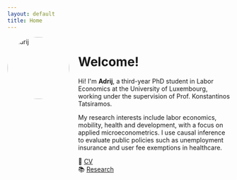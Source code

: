 ```yaml
---
layout: default
title: Home
---
```


<div style="display: flex; align-items: flex-start;">
  <img src="assets/images/profile.jpg" alt="Adrij" style="width: 140px; height: 140px; object-fit: cover; border-radius: 50%; margin-right: 20px;" />
  <div>

# Welcome!

Hi! I'm **Adrij**, a third-year PhD student in Labor Economics at the University of Luxembourg, working under the supervision of Prof. Konstantinos Tatsiramos.

My research interests include labor economics, mobility, health and development, with a focus on applied microeconometrics. I use causal inference to evaluate public policies such as unemployment insurance and user fee exemptions in healthcare.

📄 [CV](assets/Adrij_CV.pdf)  
📚 [Research](research.md)

  </div>
</div>

